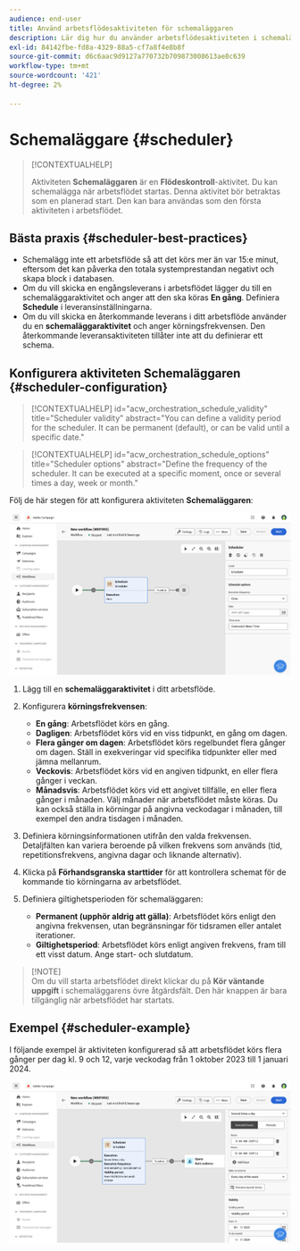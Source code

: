 ```yaml
---
audience: end-user
title: Använd arbetsflödesaktiviteten för schemaläggaren
description: Lär dig hur du använder arbetsflödesaktiviteten i schemaläggaren
exl-id: 84142fbe-fd8a-4329-88a5-cf7a8f4e8b8f
source-git-commit: d6c6aac9d9127a770732b709873008613ae8c639
workflow-type: tm+mt
source-wordcount: '421'
ht-degree: 2%

---
```


# Schemaläggare {#scheduler}

>[!CONTEXTUALHELP]
>
>Aktiviteten **Schemaläggaren** är en **Flödeskontroll**-aktivitet. Du kan schemalägga när arbetsflödet startas. Denna aktivitet bör betraktas som en planerad start. Den kan bara användas som den första aktiviteten i arbetsflödet.

## Bästa praxis {#scheduler-best-practices}

* Schemalägg inte ett arbetsflöde så att det körs mer än var 15:e minut, eftersom det kan påverka den totala systemprestandan negativt och skapa block i databasen.
* Om du vill skicka en engångsleverans i arbetsflödet lägger du till en schemaläggaraktivitet och anger att den ska köras **En gång**. Definiera **Schedule** i leveransinställningarna.
* Om du vill skicka en återkommande leverans i ditt arbetsflöde använder du en **schemaläggaraktivitet** och anger körningsfrekvensen. Den återkommande leveransaktiviteten tillåter inte att du definierar ett schema.

## Konfigurera aktiviteten Schemaläggaren {#scheduler-configuration}

>[!CONTEXTUALHELP]
>id="acw_orchestration_schedule_validity"
>title="Scheduler validity"
>abstract="You can define a validity period for the scheduler. It can be permanent (default), or can be valid until a specific date."

>[!CONTEXTUALHELP]
>id="acw_orchestration_schedule_options"
>title="Scheduler options"
>abstract="Define the frequency of the scheduler. It can be executed at a specific moment, once or several times a day, week or month."

Följ de här stegen för att konfigurera aktiviteten **Schemaläggaren**:

![Konfigurationsgränssnitt för schemaläggaraktivitet](../assets/workflow-scheduler.png)

1. Lägg till en **schemaläggaraktivitet** i ditt arbetsflöde.

1. Konfigurera **körningsfrekvensen**:

   * **En gång**: Arbetsflödet körs en gång.
   * **Dagligen**: Arbetsflödet körs vid en viss tidpunkt, en gång om dagen.
   * **Flera gånger om dagen**: Arbetsflödet körs regelbundet flera gånger om dagen. Ställ in exekveringar vid specifika tidpunkter eller med jämna mellanrum.
   * **Veckovis**: Arbetsflödet körs vid en angiven tidpunkt, en eller flera gånger i veckan.
   * **Månadsvis**: Arbetsflödet körs vid ett angivet tillfälle, en eller flera gånger i månaden. Välj månader när arbetsflödet måste köras. Du kan också ställa in körningar på angivna veckodagar i månaden, till exempel den andra tisdagen i månaden.

1. Definiera körningsinformationen utifrån den valda frekvensen.  Detaljfälten kan variera beroende på vilken frekvens som används (tid, repetitionsfrekvens, angivna dagar och liknande alternativ).

1. Klicka på **Förhandsgranska starttider** för att kontrollera schemat för de kommande tio körningarna av arbetsflödet.

1. Definiera giltighetsperioden för schemaläggaren:

   * **Permanent (upphör aldrig att gälla)**: Arbetsflödet körs enligt den angivna frekvensen, utan begränsningar för tidsramen eller antalet iterationer.
   * **Giltighetsperiod**: Arbetsflödet körs enligt angiven frekvens, fram till ett visst datum. Ange start- och slutdatum.

>[!NOTE]\
Om du vill starta arbetsflödet direkt klickar du på **Kör väntande uppgift** i schemaläggarens övre åtgärdsfält. Den här knappen är bara tillgänglig när arbetsflödet har startats.

## Exempel {#scheduler-example}

I följande exempel är aktiviteten konfigurerad så att arbetsflödet körs flera gånger per dag kl. 9 och 12, varje veckodag från 1 oktober 2023 till 1 januari 2024.

![Exempelkonfiguration för schemaläggaraktivitet](../assets/workflow-scheduler2.png)